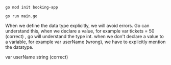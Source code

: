```
go mod init booking-app
```

```
go run main.go
```


When we define the data type explicitly, we will avoid errors.
Go can understand this, when we declare a value, for example
var tickets = 50 (correct) , go will understand the type int.
when we don't declare a value to a variable, for example
var userName (wrong), we have to explicitly mention the datatype.

var userName string (correct)